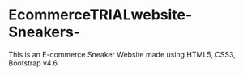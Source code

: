 # EcommerceTRIALwebsite-Sneakers-
This is an E-commerce Sneaker Website made using HTML5, CSS3, Bootstrap v4.6 
